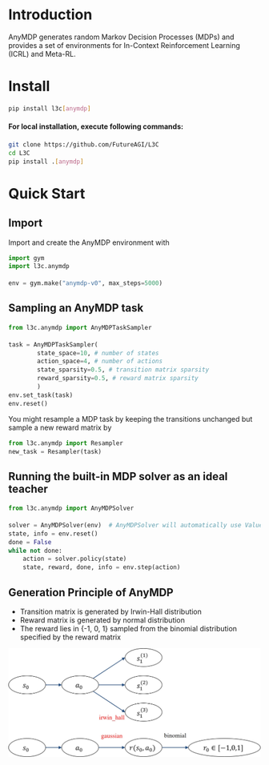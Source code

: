 # Introduction

AnyMDP generates random Markov Decision Processes (MDPs) and provides a set of environments for In-Context Reinforcement Learning (ICRL) and Meta-RL.

# Install

```bash
pip install l3c[anymdp]
```

#### For local installation, execute following commands:

```bash
git clone https://github.com/FutureAGI/L3C
cd L3C
pip install .[anymdp]
```

# Quick Start

## Import

Import and create the AnyMDP environment with 
```python
import gym
import l3c.anymdp

env = gym.make("anymdp-v0", max_steps=5000)
```

## Sampling an AnyMDP task
```python
from l3c.anymdp import AnyMDPTaskSampler

task = AnyMDPTaskSampler(
        state_space=10, # number of states
        action_space=4, # number of actions
        state_sparsity=0.5, # transition matrix sparsity
        reward_sparsity=0.5, # reward matrix sparsity
        )
env.set_task(task)
env.reset()
```

You might resample a MDP task by keeping the transitions unchanged but sample a new reward matrix by

```python
from l3c.anymdp import Resampler
new_task = Resampler(task)
```

## Running the built-in MDP solver as an ideal teacher
```python
from l3c.anymdp import AnyMDPSolver

solver = AnyMDPSolver(env)  # AnyMDPSolver will automatically use Value Iteration to solve for optimal policy
state, info = env.reset()
done = False
while not done:
    action = solver.policy(state)
    state, reward, done, info = env.step(action)
```

## Generation Principle of AnyMDP

- Transition matrix is generated by Irwin-Hall distribution
- Reward matrix is generated by normal distribution
- The reward lies in {-1, 0, 1} sampled from the binomial distribution specified by the reward matrix

<div style="width: 960; overflow: hidden;">
  <img src="https://github.com/FutureAGI/DataPack/blob/main/demo/anymdp/AnyMDPGen.jpg" alt="Generation Rule of AnyMDP">
</div>
